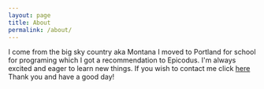 ```yaml
---
layout: page
title: About
permalink: /about/
---
```


I come from the big sky country aka Montana I moved to Portland for school for programing which I got a recommendation to Epicodus. I'm always excited and eager to learn new things. If you wish to contact me click [here](http://www.kfinley.com/contacts/new) Thank you and have a good day!
